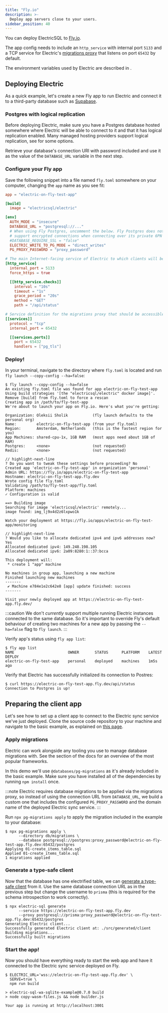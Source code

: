 ```yaml
---
title: "Fly.io"
description: >-
  Deploy app servers close to your users.
sidebar_position: 40
---
```


You can deploy ElectricSQL to [Fly.io](https://fly.io).

The app config needs to include an `http_service` with internal port `5133` and a TCP service for Electric's [migrations proxy](../usage/data-modelling/migrations#migrations-proxy) that listens on port `65432` by default.

The environment variables used by Electric are described in <DocPageLink path="api/service" />.

## Deploying Electric

As a quick example, let's create a new Fly app to run Electric and connect it to a third-party database such as [Supabase](./supabase.md).

### Postgres with logical replication

Before deploying Electric, make sure you have a Postgres database hosted somewhere where Electric will be able to connect to it and that it has logical replication enabled. Many managed hosting providers support logical replication, see <DocPageLink path="usage/installation/postgres#hosting" /> for some options.

Retrieve your database's connection URI with password included and use it as the value of the `DATABASE_URL` variable in the next step.

### Configure your Fly app

Save the following snippet into a file named `fly.toml` somewhere on your computer, changing the `app` name as you see fit:

```toml
app = "electric-on-fly-test-app"

[build]
  image = "electricsql/electric"

[env]
  AUTH_MODE = "insecure"
  DATABASE_URL = "postgresql://..."
  # When using Fly Postgres, uncomment the below. Fly Postgres does not
  # support encrypted connections when connecting over its private 6PN network.
  #DATABASE_REQUIRE_SSL = "false"
  ELECTRIC_WRITE_TO_PG_MODE = "direct_writes"
  PG_PROXY_PASSWORD = "proxy_password"

# The main Internet-facing service of Electric to which clients will be connecting.
[http_service]
  internal_port = 5133
  force_https = true

  [[http_service.checks]]
    interval = "10s"
    timeout = "1s"
    grace_period = "20s"
    method = "GET"
    path = "/api/status"

# Service definition for the migrations proxy that should be accessible on a separate TCP port.
[[services]]
  protocol = "tcp"
  internal_port = 65432

  [[services.ports]]
    port = 65432
    handlers = ["pg_tls"]
```

### Deploy!

In your terminal, navigate to the directory where `fly.toml` is located and run `fly launch --copy-config --ha=false`:

```text
$ fly launch --copy-config --ha=false
An existing fly.toml file was found for app electric-on-fly-test-app
Using build strategies '[the "electricsql/electric" docker image]'.
Remove [build] from fly.toml to force a rescan
Creating app in /path/to/fly-test-app
We're about to launch your app on Fly.io. Here's what you're getting:

Organization: Oleksii Sholik           (fly launch defaults to the personal org)
Name:         electric-on-fly-test-app (from your fly.toml)
Region:       Amsterdam, Netherlands   (this is the fastest region for you)
App Machines: shared-cpu-1x, 1GB RAM   (most apps need about 1GB of RAM)
Postgres:     <none>                   (not requested)
Redis:        <none>                   (not requested)

// highlight-next-line
? Do you want to tweak these settings before proceeding? No
Created app 'electric-on-fly-test-app' in organization 'personal'
Admin URL: https://fly.io/apps/electric-on-fly-test-app
Hostname: electric-on-fly-test-app.fly.dev
Wrote config file fly.toml
Validating /path/to/fly-test-app/fly.toml
Platform: machines
✓ Configuration is valid

==> Building image
Searching for image 'electricsql/electric' remotely...
image found: img_lj9x4d2z6lxpwo1k

Watch your deployment at https://fly.io/apps/electric-on-fly-test-app/monitoring

// highlight-next-line
? Would you like to allocate dedicated ipv4 and ipv6 addresses now? Yes
Allocated dedicated ipv4: 149.248.198.105
Allocated dedicated ipv6: 2a09:8280:1::37:bcca

This deployment will:
 * create 1 "app" machine

No machines in group app, launching a new machine
Finished launching new machines
-------
 ✔ Machine e784e1e2c642e8 [app] update finished: success
-------

Visit your newly deployed app at https://electric-on-fly-test-app.fly.dev/
```

:::caution
We don't _currently_ support multiple running Electric instances connected to the same database. So it's important to override Fly's default behaviour of creating two machines for a new app by passing the `--ha=false` flag to `fly launch`.
:::

Verify app's status using `fly app list`:

```shell
$ fly app list
NAME                    	OWNER   	STATUS  	PLATFORM	LATEST DEPLOY
electric-on-fly-test-app	personal	deployed	machines	1m5s ago
```

Verify that Electric has successfully initialized its connection to Postres:

```shell
$ curl https://electric-on-fly-test-app.fly.dev/api/status
Connection to Postgres is up!
```

## Preparing the client app

Let's see how to set up a client app to connect to the Electric sync service we've just deployed. Clone the source code repository to your machine and navigate to the basic example, as explained on [this page](../examples/basic#source-code).

### Apply migrations

Electric can work alongside any tooling you use to manage database migrations with. See the <DocPageLink path="integrations/backend" /> section of the docs for an overview of the most popular frameworks.

In this demo we'll use `@databases/pg-migrations` as it's already included in the basic example. Make sure you have installed all of the dependencies by running `npm install` once.

:::note
Electric requires database migrations to be applied via the migrations proxy, so instead of using the connection URL from `DATABASE_URL`, we build a custom one that includes the configured `PG_PROXY_PASSWORD` and the domain name of the deployed Electric sync service.
:::

Run `npx pg-migrations apply` to apply the migration included in the example to your database:

```shell
$ npx pg-migrations apply \
      --directory db/migrations \
      --database postgresql://postgres:proxy_password@electric-on-fly-test-app.fly.dev:65432/postgres
Applying 01-create_items_table.sql
Applied 01-create_items_table.sql
1 migrations applied
```

### Generate a type-safe client

Now that the database has one electrified table, we can [generate a type-safe client](../usage/data-access/client.md) from it. Use the same database connection URL as in the previous step but change the username to `prisma` (this is required for the schema introspection to work correctly).

```shell
$ npx electric-sql generate
      --service https://electric-on-fly-test-app.fly.dev
      --proxy postgresql://prisma:proxy_password@electric-on-fly-test-app.fly.dev:65432/postgres
Generating Electric client...
Successfully generated Electric client at: ./src/generated/client
Building migrations...
Successfully built migrations
```

### Start the app!

Now you should have everything ready to start the web app and have it connected to the Electric sync service deployed on Fly.

```shell
$ ELECTRIC_URL='wss://electric-on-fly-test-app.fly.dev' \
  SERVE=true \
  npm run build

> electric-sql-wa-sqlite-example@0.7.0 build
> node copy-wasm-files.js && node builder.js

Your app is running at http://localhost:3001
```
